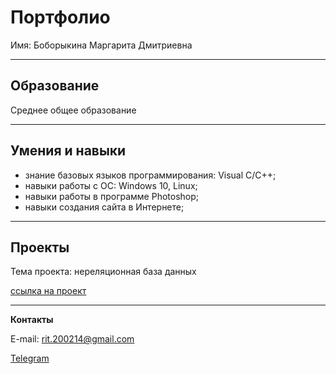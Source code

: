 # Портфолио

Имя: Боборыкина Маргарита Дмитриевна

***
## Образование

Среднее общее образование
***
## Умения и навыки

- знание базовых языков программирования: Visual С/C++;
- навыки работы с ОС: Windows 10, Linux;
- навыки работы в программе Photoshop;
- навыки создания  сайта в Интернете;

***
## Проекты

Тема проекта: нереляционная база данных

[ссылка на проект](https://pastebin.com/zn86gm5B)


***

**Контакты**

E-mail: rit.200214@gmail.com

[Telegram](t.me/Lontrel28)
